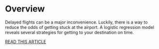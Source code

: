 # Overview
Delayed flights can be a major inconvenience. Luckily, there is a way to reduce the odds of getting stuck at the airport. A logistic regression model reveals several strategies for getting to your destination on time.

[READ THIS ARTICLE](http://j3data.com/2017/07/predicting-delayed-flights/)
